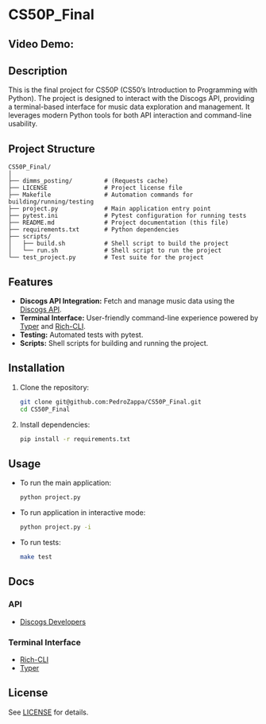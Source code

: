 # CS50P_Final

## Video Demo: <URL>

## Description

This is the final project for CS50P (CS50’s Introduction to Programming with Python). 
The project is designed to interact with the Discogs API, providing a terminal-based
interface for music data exploration and management. It leverages modern Python
tools for both API interaction and command-line usability.

## Project Structure

```
CS50P_Final/
│
├── dimms_posting/         # (Requests cache)
├── LICENSE                # Project license file
├── Makefile               # Automation commands for building/running/testing
├── project.py             # Main application entry point
├── pytest.ini             # Pytest configuration for running tests
├── README.md              # Project documentation (this file)
├── requirements.txt       # Python dependencies
├── scripts/
│   ├── build.sh           # Shell script to build the project
│   └── run.sh             # Shell script to run the project
└── test_project.py        # Test suite for the project
```

## Features

- **Discogs API Integration:** Fetch and manage music data using the [Discogs API](https://www.discogs.com/developers).
- **Terminal Interface:** User-friendly command-line experience powered by [Typer](https://typer.tiangolo.com/)
and [Rich-CLI](https://github.com/Textualize/rich-cli).
- **Testing:** Automated tests with pytest.
- **Scripts:** Shell scripts for building and running the project.

## Installation

1. Clone the repository:

   ```sh
   git clone git@github.com:PedroZappa/CS50P_Final.git
   cd CS50P_Final
   ```

2. Install dependencies:

   ```sh
   pip install -r requirements.txt
   ```

## Usage

- To run the main application:

  ```sh
  python project.py
  ```

- To run application in interactive mode:

  ```sh
  python project.py -i
  ```

- To run tests:

  ```sh
  make test
  ```

## Docs

### API

- [Discogs Developers](https://www.discogs.com/developers)

### Terminal Interface

- [Rich-CLI](https://github.com/Textualize/rich-cli)
- [Typer](https://typer.tiangolo.com/)

## License

See [LICENSE](LICENSE) for details.
